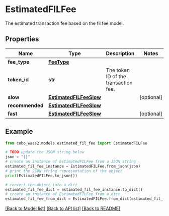 # EstimatedFILFee

The estimated transaction fee based on the fil fee model.

## Properties

Name | Type | Description | Notes
------------ | ------------- | ------------- | -------------
**fee_type** | [**FeeType**](FeeType.md) |  | 
**token_id** | **str** | The token ID of the transaction fee. | 
**slow** | [**EstimatedFILFeeSlow**](EstimatedFILFeeSlow.md) |  | [optional] 
**recommended** | [**EstimatedFILFeeSlow**](EstimatedFILFeeSlow.md) |  | 
**fast** | [**EstimatedFILFeeSlow**](EstimatedFILFeeSlow.md) |  | [optional] 

## Example

```python
from cobo_waas2.models.estimated_fil_fee import EstimatedFILFee

# TODO update the JSON string below
json = "{}"
# create an instance of EstimatedFILFee from a JSON string
estimated_fil_fee_instance = EstimatedFILFee.from_json(json)
# print the JSON string representation of the object
print(EstimatedFILFee.to_json())

# convert the object into a dict
estimated_fil_fee_dict = estimated_fil_fee_instance.to_dict()
# create an instance of EstimatedFILFee from a dict
estimated_fil_fee_from_dict = EstimatedFILFee.from_dict(estimated_fil_fee_dict)
```
[[Back to Model list]](../README.md#documentation-for-models) [[Back to API list]](../README.md#documentation-for-api-endpoints) [[Back to README]](../README.md)


